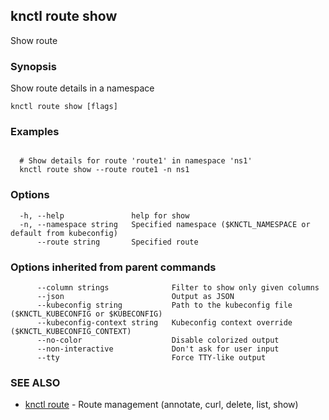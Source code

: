 ## knctl route show

Show route

### Synopsis

Show route details in a namespace

```
knctl route show [flags]
```

### Examples

```

  # Show details for route 'route1' in namespace 'ns1'
  knctl route show --route route1 -n ns1
```

### Options

```
  -h, --help               help for show
  -n, --namespace string   Specified namespace ($KNCTL_NAMESPACE or default from kubeconfig)
      --route string       Specified route
```

### Options inherited from parent commands

```
      --column strings              Filter to show only given columns
      --json                        Output as JSON
      --kubeconfig string           Path to the kubeconfig file ($KNCTL_KUBECONFIG or $KUBECONFIG)
      --kubeconfig-context string   Kubeconfig context override ($KNCTL_KUBECONFIG_CONTEXT)
      --no-color                    Disable colorized output
      --non-interactive             Don't ask for user input
      --tty                         Force TTY-like output
```

### SEE ALSO

* [knctl route](knctl_route.md)	 - Route management (annotate, curl, delete, list, show)

